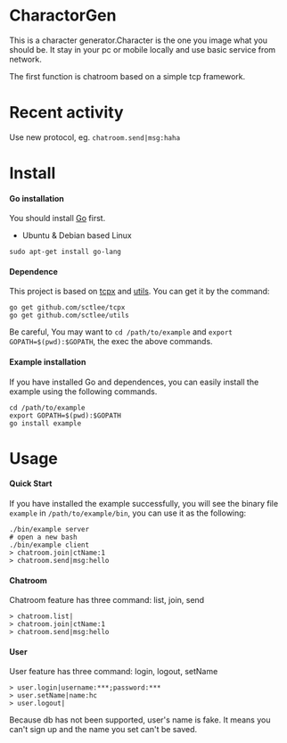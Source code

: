 # CharactorGen
This is a character generator.Character is the one you image what you should be. It stay in your pc or mobile locally and use basic service from network.

The first function is chatroom based on a simple tcp framework.

# Recent activity
Use new protocol, eg. `chatroom.send|msg:haha`

# Install
#### Go installation
You should install [Go](http://golang.org) first.
- Ubuntu & Debian based Linux
```shell
sudo apt-get install go-lang
```

#### Dependence
This project is based on [tcpx](http://github.com/sctlee/tcpx) and [utils](http://github.com/sctlee/utils). You can get it by the command:
```shell
go get github.com/sctlee/tcpx
go get github.com/sctlee/utils
```
Be careful, You may want to `cd /path/to/example` and `export GOPATH=$(pwd):$GOPATH`, the exec the above commands.

#### Example installation
If you have installed Go and dependences, you can easily install the example using the following commands.
```shell
cd /path/to/example
export GOPATH=$(pwd):$GOPATH
go install example
```

# Usage
#### Quick Start
If you have installed the example successfully, you will see the binary file `example` in
`/path/to/example/bin`, you can use it as the following:
```shell
./bin/example server
# open a new bash
./bin/example client
> chatroom.join|ctName:1
> chatroom.send|msg:hello
```

#### Chatroom
Chatroom feature has three command: list, join, send
```
> chatroom.list|
> chatroom.join|ctName:1
> chatroom.send|msg:hello
```

#### User
User feature has three command: login, logout, setName
```
> user.login|username:***;password:***
> user.setName|name:hc
> user.logout|
```

Because db has not been supported, user's name is fake. It means you can't sign up and the name you set can't be saved.

